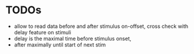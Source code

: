 # TODOs

* allow to read data before and after stimulus on-offset, cross check with delay feature on stimuli
* delay is the maximal time before stimulus onset, 
* after maximally until start of next stim